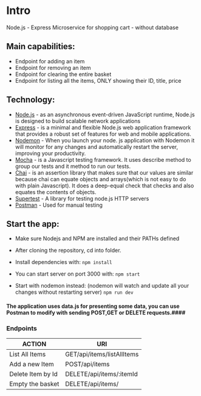 # Intro #
Node.js - Express Microservice for shopping cart - without database
## Main capabilities: ##
* Endpoint for adding an item
* Endpoint for removing an item
* Endpoint for clearing the entire basket
* Endpoint for listing all the items, ONLY showing their ID, title, price

## Technology: ##
* [Node.js](https://nodejs.org/en/) - as an asynchronous event-driven JavaScript runtime, Node.js is designed to build scalable network applications
* [Express](https://expressjs.com/) - is a minimal and flexible Node.js web application framework that provides a robust set of features for web and mobile applications.
* [Nodemon](https://www.npmjs.com/package/nodemon) - When you launch your node. js application with Nodemon it will monitor for any changes and automatically restart the server, improving your productivity.
* [Mocha](https://mochajs.org/) - is a Javascript testing framework. It uses describe method to group our tests and it method to run our tests.
* [Chai](https://www.chaijs.com/#:~:text=Chai%20is%20a%20BDD%20%2F%20TDD,with%20any%20javascript%20testing%20framework.) - is an assertion library that makes sure that our values are similar because chai can equate objects and arrays(which is not easy to do with plain Javascript). It does a deep-equal check that checks and also equates the contents of objects.
* [Supertest](https://www.npmjs.com/package/supertest) - A library for testing node.js HTTP servers
* [Postman](https://www.postman.com/) - Used for manual testing 

## Start the app: ##
- Make sure Nodejs and NPM are installed and their PATHs defined 

- After cloning the repository, cd into folder.
- Install dependencies with:
```npm install```
- You can start server on port 3000 with:
```npm start```
- Start with nodemon instead: (nodemon will watch and update all your changes without restarting server)
```npm run dev```

#### The application uses data.js for presenting some data, you can use Postman to modify with sending POST,GET or DELETE requests.####

### Endpoints ###

ACTION | URI 
-------|-----
List All Items | GET/api/items/listAllItems
Add a new Item | POST/api/items
Delete Item by Id|DELETE/api/items/:itemId
Empty the basket|DELETE/api/items/


